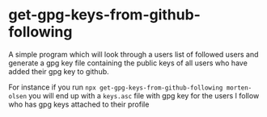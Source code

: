 # get-gpg-keys-from-github-following

A simple program which will look through a users list of followed users and generate a gpg key file containing the public keys of all users who have added their gpg key to github.

For instance if you run `npx get-gpg-keys-from-github-following morten-olsen` you will end up with a `keys.asc` file with gpg key for the users I follow who has gpg keys attached to their profile